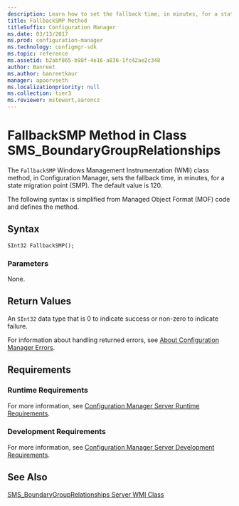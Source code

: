 ```yaml
---
description: Learn how to set the fallback time, in minutes, for a state migration point (SMP) using FallbackSMP.
title: FallbackSMP Method
titleSuffix: Configuration Manager
ms.date: 03/13/2017
ms.prod: configuration-manager
ms.technology: configmgr-sdk
ms.topic: reference
ms.assetid: b2abf865-b98f-4e16-a836-1fc42ae2c348
author: Banreet
ms.author: banreetkaur
manager: apoorvseth
ms.localizationpriority: null
ms.collection: tier3
ms.reviewer: mstewart,aaroncz 
---
```

# FallbackSMP Method in Class SMS_BoundaryGroupRelationships
 The `FallbackSMP` Windows Management Instrumentation (WMI) class method, in Configuration Manager, sets the fallback time, in minutes, for a state migration point (SMP). The default value is 120.  

 The following syntax is simplified from Managed Object Format (MOF) code and defines the method.  

## Syntax  

```  
SInt32 FallbackSMP();  
```  

### Parameters  
 None.  

## Return Values  
 An `SInt32` data type that is 0 to indicate success or non-zero to indicate failure.  

 For information about handling returned errors, see [About Configuration Manager Errors](../../../../../develop/core/understand/about-configuration-manager-errors.md).  

## Requirements  

### Runtime Requirements  
 For more information, see [Configuration Manager Server Runtime Requirements](../../../../../develop/core/reqs/server-runtime-requirements.md).  

### Development Requirements  
 For more information, see [Configuration Manager Server Development Requirements](../../../../../develop/core/reqs/server-development-requirements.md).  

## See Also  
 [SMS_BoundaryGroupRelationships Server WMI Class](../../../../../develop/reference/core/servers/configure/sms-boundarygrouprelationships-server-wmi-class.md)
